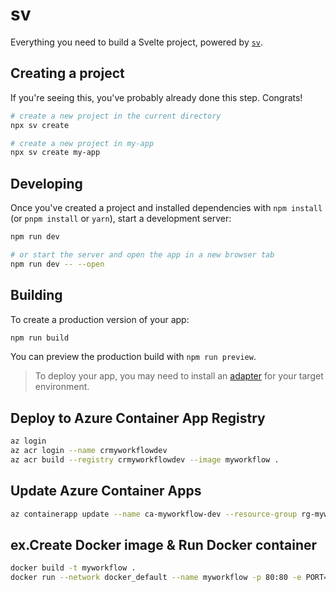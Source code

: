 # sv

Everything you need to build a Svelte project, powered by [`sv`](https://github.com/sveltejs/cli).

## Creating a project

If you're seeing this, you've probably already done this step. Congrats!

```bash
# create a new project in the current directory
npx sv create

# create a new project in my-app
npx sv create my-app
```

## Developing

Once you've created a project and installed dependencies with `npm install` (or `pnpm install` or `yarn`), start a development server:

```bash
npm run dev

# or start the server and open the app in a new browser tab
npm run dev -- --open
```

## Building

To create a production version of your app:

```bash
npm run build
```

You can preview the production build with `npm run preview`.

> To deploy your app, you may need to install an [adapter](https://svelte.dev/docs/kit/adapters) for your target environment.

## Deploy to Azure Container App Registry

```bash
az login
az acr login --name crmyworkflowdev
az acr build --registry crmyworkflowdev --image myworkflow .
```

## Update Azure Container Apps

```bash
az containerapp update --name ca-myworkflow-dev --resource-group rg-myworkflow-dev --image crmyworkflowdev.azurecr.io/myworkflow:latest
```

## ex.Create Docker image & Run Docker container

```bash
docker build -t myworkflow .
docker run --network docker_default --name myworkflow -p 80:80 -e PORT=80 -e DATABASE_URL="sqlserver://sql1:1433;initial catalog=myworkflow;user=sa;password={P@ssw0rd};trustServerCertificate=true;" myworkflow
```
